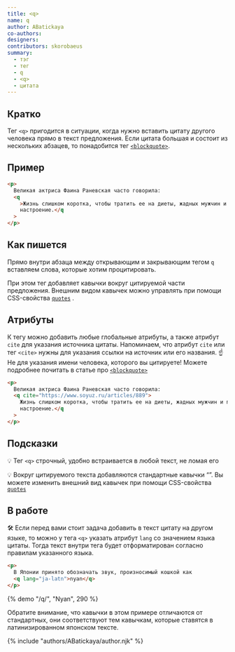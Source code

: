 ```yaml
---
title: <q>
name: q
author: ABatickaya
co-authors:
designers:
contributors: skorobaeus
summary:
  - тэг
  - тег
  - q
  - <q>
  - цитата
---
```


## Кратко

Тег `<q>` пригодится в ситуации, когда нужно вставить цитату другого человека прямо в текст предложения. Если цитата большая и состоит из нескольких абзацев, то понадобится тег [`<blockquote>`](../blockquote).

## Пример

```html
<p>
  Великая актриса Фаина Раневская часто говорила:
  <q
    >Жизнь слишком коротка, чтобы тратить ее на диеты, жадных мужчин и плохое
    настроение.</q
  >
</p>
```

## Как пишется

Прямо внутри абзаца между открывающим и закрывающим тегом `q` вставляем слова, которые хотим процитировать.

При этом тег добавляет кавычки вокруг цитируемой части предложения. Внешним видом кавычек можно управлять при помощи CSS-свойства [`quotes`]() .

## Атрибуты

К тегу можно добавить любые глобальные атрибуты, а также атрибут `cite` для указания источника цитаты. Напоминаем, что атрибут `cite` или тег `<cite>` нужны для указания ссылки на источник или его названия. ☝️ Не для указания имени человека, которого вы цитируете! Можете подробнее почитать в статье про [`<blockquote>`](../blockquote)

```html
<p>
  Великая актриса Фаина Раневская часто говорила:
  <q cite="https://www.soyuz.ru/articles/889">
    Жизнь слишком коротка, чтобы тратить ее на диеты, жадных мужчин и плохое
    настроение.</q
  >
</p>
```

## Подсказки

💡 Тег `<q>` строчный, удобно встраивается в любой текст, не ломая его

💡 Вокруг цитируемого текста добавляются стандартные кавычки “”. Вы можете изменить внешний вид кавычек при помощи CSS-свойства [`quotes`]()

## В работе

🛠 Если перед вами стоит задача добавить в текст цитату на другом языке, то можно у тега `<q>` указать атрибут `lang` со значением языка цитаты. Тогда текст внутри тега будет отформатирован согласно правилам указанного языка.

```html
<p>
  В Японии принято обозначать звук, произносимый кошкой как
  <q lang="ja-latn">nyan</q>
</p>
```

{% demo "/q/", "Nyan", 290 %}

Обратите внимание, что кавычки в этом примере отличаются от стандартных, они соответствуют тем кавычкам, которые ставятся в латинизированном японском тексте.

{% include "authors/ABatickaya/author.njk" %}
